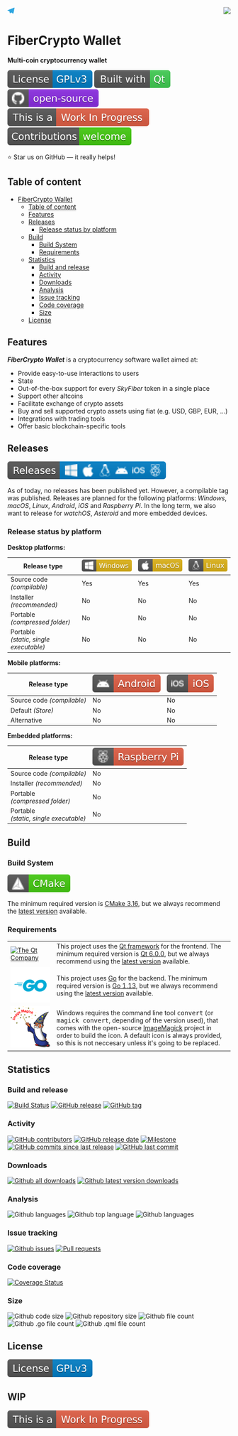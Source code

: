 <a href="https://t.me/fibercrypto"> <img src="resources/images/icons/github-related/telegram.svg" height=16 title="Follow us on Telegram"></a>
<a href="https://github.com/fibercrypto/fibercryptowallet"> <img src="resources/images/icons/appIcon/appIcon.png" height=64 align="right"></a>

# FiberCrypto Wallet

**Multi-coin cryptocurrency wallet**

[![License: GPL v3](resources/images/icons/github-related/license-gplv3.svg)](LICENSE.GPLv3 "GPL v3")
[![Built with Qt](resources/images/icons/github-related/built-with-qt.svg)](https://qt.io "The Qt Company")
[![Open-source](resources/images/icons/github-related/open-source.svg)](https://github.com "Open-source")
[![WIP](resources/images/icons/github-related/wip.svg)](https://github.com/fibercrypto/fibercryptowallet/issues "WIP: Check issues")
[![Contributions welcome](resources/images/icons/github-related/contributions-welcome.svg)](CONTRIBUTING.md "Contributions are welcome")

:star: Star us on GitHub — it really helps!


## Table of content

- [FiberCrypto Wallet](#fibercrypto-wallet)
  - [Table of content](#table-of-content)
  - [Features](#features)
  - [Releases](#releases)
    - [Release status by platform](#release-status-by-platform)
  - [Build](#build)
    - [Build System](#build-system)
    - [Requirements](#requirements)
  - [Statistics](#statistics)
    - [Build and release](#build-and-release)
    - [Activity](#activity)
    - [Downloads](#downloads)
    - [Analysis](#analysis)
    - [Issue tracking](#issue-tracking)
    - [Code coverage](#code-coverage)
    - [Size](#size)
  - [License](#license)


## Features

***FiberCrypto Wallet*** is a cryptocurrency software wallet aimed at:

* Provide easy-to-use interactions to users
* State
* Out-of-the-box support for every *SkyFiber* token in a single place
* Support other altcoins
* Facilitate exchange of crypto assets
* Buy and sell supported crypto assets using fiat (e.g. USD, GBP, EUR, ...)
* Integrations with trading tools
* Offer basic blockchain-specific tools


## Releases

[![Releases](resources/images/icons/github-related/releases.svg)](https://GitHub.com/fibercrypto/fibercryptowallet/releases/ "Releases")

As of today, no releases has been published yet. However, a compilable tag was published. Releases are planned for the following platforms: *Windows*, *macOS*, *Linux*, *Android*, *iOS* and *Raspberry Pi*. In the long term, we also want to release for *watchOS*, *Asteroid* and more embedded devices.

### Release status by platform

**Desktop platforms:**

Release type | ![Win](resources/images/icons/github-related/windows.svg "Windows") | ![mac](resources/images/icons/github-related/macos.svg "macOS") | ![linux](resources/images/icons/github-related/linux.svg "Linux")
-------------------------------------------|--------------------|--------------------|--------------------
Source code *(compilable)*                 | Yes                | Yes                | Yes
Installer *(recommended)*                  | No                 | No                 | No
Portable<br> *(compressed folder)*         | No                 | No                 | No
Portable<br> *(static, single executable)* | No                 | No                 | No

**Mobile platforms:**

Release type | ![droid](resources/images/icons/github-related/android.svg "Android") | ![ios](resources/images/icons/github-related/ios.svg "iOS")
-------------------------------------------|--------------------|--------------------
Source code *(compilable)*                 | No                 | No
Default *(Store)*                          | No                 | No
Alternative                                | No                 | No

**Embedded platforms:**

Release type | ![raspi](resources/images/icons/github-related/raspberry-pi.svg "Raspberry Pi")
-------------------------------------------|--------------------
Source code *(compilable)*                 | No
Installer *(recommended)*                  | No
Portable<br> *(compressed folder)*         | No
Portable<br> *(static, single executable)* | No

## Build


### Build System

[![CMake](resources/images/icons/github-related/cmake.svg)](https://cmake.org/ "CMake")

The minimum required version is [CMake 3.16](https://cmake.org/files/v3.16/ "Download CMake 3.16"), but we always recommend the [latest version](https://cmake.org/download/ "Download CMake") available.


### Requirements

<table>
     <tr><td style="width:90px"><a href="https://qt.io/"><img src="resources/images/icons/qt_logo_green_rgb.svg" title="The Qt Company"></a></td><td>This project uses the <a href="https://www.qt.io/" title="The Qt Company">Qt framework</a> for the frontend. The minimum required version is <a href="https://download.qt.io/archive/qt/6.0/6.0.0/" title="Download Qt 6.0.0">Qt 6.0.0</a>, but we always recommend using the <a href="https://download.qt.io/archive/qt/" title="Download latest version">latest version</a> available.</td></tr>
     <tr><td style="width:90px"><a href="https://golang.org/"><img src="resources/images/icons/github-related/go.svg" title="The Go Programming Language"></a></td><td>This project uses <a href="https://golang.org/" title="The Go Programming Language">Go</a> for the backend. The minimum required version is <a href="https://blog.golang.org/go1.13/" title="Go 1.13 is released - The Go Blog">Go 1.13</a>, but we always recommend using the <a href="https://golang.org/dl/" title="Download latest version">latest version</a> available.</td></tr>
     <tr><td style="width:90px"><a href="https://imagemagick.org/"><img src="resources/images/icons/github-related/image-magick.svg" title="Image Magick"></a></td><td>Windows requires the command line tool <tt>convert</tt> (or <tt>magick convert</tt>, depending of the version used), that comes with the open-source <a href="https://imagemagick.org" title="Image Magick">ImageMagick</a> project in order to build the icon. A default icon is always provided, so this is not neccesary unless it's going to be replaced.</td></tr>
</table>


## Statistics

<!-- TODO: Add localization status -->
<!-- TODO: Add social networks status -->
<!-- TODO: Add funding status -->

### Build and release
[![Build Status](https://img.shields.io/travis/fibercrypto/fibercryptowallet/develop)](https://travis-ci.org/fibercrypto/fibercryptowallet "Build status")
[![GitHub release](https://img.shields.io/github/release/fibercrypto/fibercryptowallet.svg)](https://GitHub.com/fibercrypto/fibercryptowallet/releases/ "Releases")
[![GitHub tag](https://img.shields.io/github/tag/fibercrypto/fibercryptowallet.svg)](https://GitHub.com/fibercrypto/fibercryptowallet/tags/ "Tags")

### Activity
[![GitHub contributors](https://img.shields.io/github/contributors/fibercrypto/fibercryptowallet.svg)](https://GitHub.com/fibercrypto/fibercryptowallet/commit/ "Contributors")
[![GitHub release date](https://img.shields.io/github/release-date/fibercrypto/fibercryptowallet.svg)](https://GitHub.com/fibercrypto/fibercryptowallet/releases/ "Release date")
[![Milestone](https://img.shields.io/github/milestones/progress/fibercrypto/fibercryptowallet/2.svg)](https://github.com/fibercrypto/fibercryptowallet/milestones/2 "Progress of next release")
[![GitHub commits since last release](https://img.shields.io/github/commits-since/fibercrypto/fibercryptowallet/latest/develop.svg)](https://GitHub.com/fibercrypto/fibercryptowallet/commit/ "Commits since last release")
[![GitHub last commit](https://img.shields.io/github/last-commit/fibercrypto/fibercryptowallet.svg)](https://GitHub.com/fibercrypto/fibercryptowallet/commit/ "Last commit")

### Downloads
[![Github all downloads](https://img.shields.io/github/downloads/fibercrypto/fibercryptowallet/total.svg)](https://GitHub.com/fibercrypto/fibercryptowallet/releases/ "All downloads")
[![Github latest version downloads](https://img.shields.io/github/downloads/fibercrypto/fibercryptowallet/latest/total.svg)](https://GitHub.com/fibercrypto/fibercryptowallet/releases/ "Latest version downloads")

### Analysis
![Github languages](https://img.shields.io/github/languages/count/fibercrypto/fibercryptowallet.svg "Languages count")
![Github top language](https://img.shields.io/github/languages/top/fibercrypto/fibercryptowallet.svg "Top language")
![Github languages](https://img.shields.io/scrutinizer/quality/g/fibercrypto/fibercryptowallet/develop.svg "Top language")

### Issue tracking
[![Github issues](https://img.shields.io/github/issues-raw/fibercrypto/fibercryptowallet.svg)](https://githib.com/fibercrypto/fibercryptowallet/issues "Open issues")
[![Pull requests](https://img.shields.io/github/issues-pr-raw/fibercrypto/fibercryptowallet.svg)](https://githib.com/fibercrypto/fibercryptowallet/pr "Open pull requests")

### Code coverage
[![Coverage Status](https://img.shields.io/coveralls/github/fibercrypto/FiberCryptoWallet/develop)](https://coveralls.io/github/fibercrypto/FiberCryptoWallet?branch=develop "Coverage status")

### Size
![Github code size](https://img.shields.io/github/languages/code-size/fibercrypto/fibercryptowallet.svg "Code size")
![Github repository size](https://img.shields.io/github/repo-size/fibercrypto/fibercryptowallet.svg "Repository size")
![Github file count](https://img.shields.io/github/directory-file-count/fibercrypto/fibercryptowallet.svg "File count")
![Github .go file count](https://img.shields.io/github/directory-file-count/fibercrypto/fibercryptowallet/*.svg?color=blue&extension=go&label=.go%20files.svg ".go file count")
![Github .qml file count](https://img.shields.io/github/directory-file-count/fibercrypto/fibercryptowallet/*.svg?color=blue&extension=qml&label=.qml%20files ".qml file count")


## License
[![License: GPL v3](resources/images/icons/github-related/license-gplv3.svg)](LICENSE.GPLv3 "GPL v3")

<h2>
WIP
</h2>

[![WIP](resources/images/icons/github-related/wip.svg)](https://github.com/fibercrypto/fibercryptowallet/issues "WIP: Check issues")
